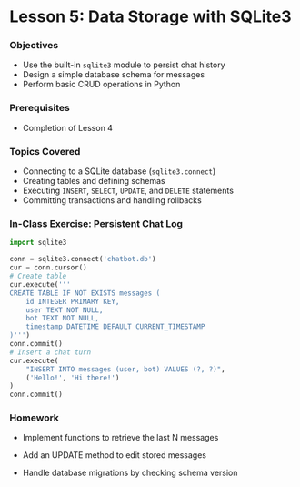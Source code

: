 # Lesson 5: Data Storage with SQLite3

### Objectives
- Use the built-in `sqlite3` module to persist chat history  
- Design a simple database schema for messages  
- Perform basic CRUD operations in Python

### Prerequisites
- Completion of Lesson 4

### Topics Covered
- Connecting to a SQLite database (`sqlite3.connect`)  
- Creating tables and defining schemas  
- Executing `INSERT`, `SELECT`, `UPDATE`, and `DELETE` statements  
- Committing transactions and handling rollbacks

### In-Class Exercise: Persistent Chat Log
```python
import sqlite3

conn = sqlite3.connect('chatbot.db')
cur = conn.cursor()
# Create table
cur.execute('''
CREATE TABLE IF NOT EXISTS messages (
    id INTEGER PRIMARY KEY,
    user TEXT NOT NULL,
    bot TEXT NOT NULL,
    timestamp DATETIME DEFAULT CURRENT_TIMESTAMP
)''')
conn.commit()
# Insert a chat turn
cur.execute(
    "INSERT INTO messages (user, bot) VALUES (?, ?)",
    ('Hello!', 'Hi there!')
)
conn.commit()
```

### Homework

- Implement functions to retrieve the last N messages

- Add an UPDATE method to edit stored messages

- Handle database migrations by checking schema version